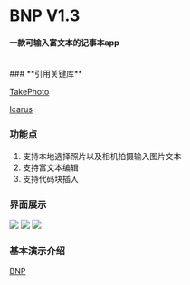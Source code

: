 # **BNP V1.3**
#### 一款可输入富文本的记事本app 
<br> 
### **引用关键库**

[TakePhoto](https://github.com/crazyandcoder/TakePhoto)

[Icarus](https://github.com/mr5/icarus-android)


### **功能点**

 1. 支持本地选择照片以及相机拍摄输入图片文本
 2. 支持富文本编辑
 3. 支持代码块插入

### 界面展示

![](http://39.105.20.169/BNPintroduction/img/page11.jpg) ![](http://39.105.20.169/BNPintroduction/img/page22.jpg) ![](http://39.105.20.169/BNPintroduction/img/page33.jpg)

### 基本演示介绍
[BNP](http://39.105.20.169/BNPintroduction/index.html)
